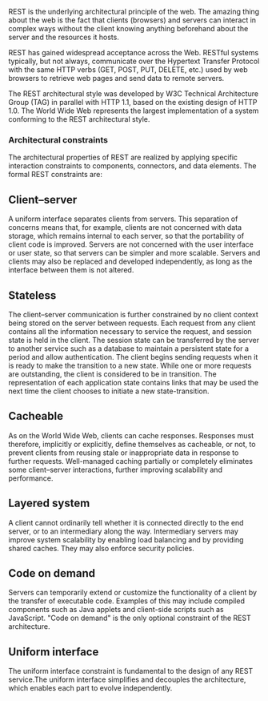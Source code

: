 REST is the underlying architectural principle of the web. The amazing thing about the web is the fact that clients (browsers) and servers can interact in complex ways without the client knowing anything beforehand about the server and the resources it hosts.

REST has gained widespread acceptance across the Web. RESTful systems typically, but not always, communicate over the Hypertext Transfer Protocol with the same HTTP verbs (GET, POST, PUT, DELETE, etc.) used by web browsers to retrieve web pages and send data to remote servers.

The REST architectural style was developed by W3C Technical Architecture Group (TAG) in parallel with HTTP 1.1, based on the existing design of HTTP 1.0. The World Wide Web represents the largest implementation of a system conforming to the REST architectural style.

### Architectural constraints

The architectural properties of REST are realized by applying specific interaction constraints to components, connectors, and data elements. The formal REST constraints are:

## Client–server

A uniform interface separates clients from servers. This separation of concerns means that, for example, clients are not concerned with data storage, which remains internal to each server, so that the portability of client code is improved. Servers are not concerned with the user interface or user state, so that servers can be simpler and more scalable. Servers and clients may also be replaced and developed independently, as long as the interface between them is not altered.

## Stateless

The client–server communication is further constrained by no client context being stored on the server between requests. Each request from any client contains all the information necessary to service the request, and session state is held in the client. The session state can be transferred by the server to another service such as a database to maintain a persistent state for a period and allow authentication. The client begins sending requests when it is ready to make the transition to a new state. While one or more requests are outstanding, the client is considered to be in transition. The representation of each application state contains links that may be used the next time the client chooses to initiate a new state-transition.

## Cacheable

As on the World Wide Web, clients can cache responses. Responses must therefore, implicitly or explicitly, define themselves as cacheable, or not, to prevent clients from reusing stale or inappropriate data in response to further requests. Well-managed caching partially or completely eliminates some client–server interactions, further improving scalability and performance.

## Layered system

A client cannot ordinarily tell whether it is connected directly to the end server, or to an intermediary along the way. Intermediary servers may improve system scalability by enabling load balancing and by providing shared caches. They may also enforce security policies.

## Code on demand

Servers can temporarily extend or customize the functionality of a client by the transfer of executable code. Examples of this may include compiled components such as Java applets and client-side scripts such as JavaScript. "Code on demand" is the only optional constraint of the REST architecture.

## Uniform interface

The uniform interface constraint is fundamental to the design of any REST service.The uniform interface simplifies and decouples the architecture, which enables each part to evolve independently.
